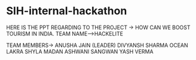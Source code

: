 # SIH-internal-hackathon
HERE IS THE PPT REGARDING TO THE PROJECT ->
HOW CAN WE BOOST TOURISM IN INDIA.
TEAM NAME-->HACKELITE


TEAM MEMBERS->
ANUSHA JAIN (LEADER)
DIVYANSH SHARMA
OCEAN LAKRA
SHYLA MADAN
ASHWANI SANGWAN
YASH VERMA

